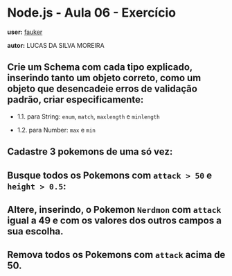 # Node.js - Aula 06 - Exercício

**user:** [fauker](http://github.com/fauker)

**autor:** LUCAS DA SILVA MOREIRA


## Crie um Schema com cada tipo explicado, inserindo tanto um objeto correto, como um objeto que desencadeie erros de validação padrão, criar especificamente:

* 1.1. para String: `enum`, `match`, `maxlength` e `minlength`

* 1.2.  para Number: `max` e `min`


## Cadastre 3 pokemons **de uma só vez**:

## Busque **todos** os Pokemons com `attack > 50` e `height > 0.5`:

## Altere, **inserindo**, o Pokemon `Nerdmon` com `attack` igual a 49 e com os valores dos outros campos a sua escolha.

## Remova **todos** os Pokemons com `attack` **acima de 50**.
